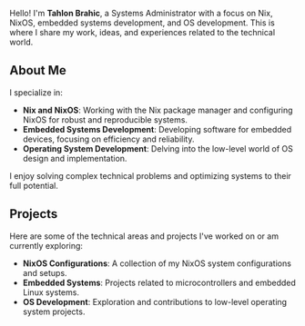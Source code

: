 Hello! I'm **Tahlon Brahic**, a Systems Administrator with a focus on Nix, NixOS, embedded systems development, and OS development. This is where I share my work, ideas, and experiences related to the technical world.

## About Me

I specialize in:

- **Nix and NixOS**: Working with the Nix package manager and configuring NixOS for robust and reproducible systems.
- **Embedded Systems Development**: Developing software for embedded devices, focusing on efficiency and reliability.
- **Operating System Development**: Delving into the low-level world of OS design and implementation.
  
I enjoy solving complex technical problems and optimizing systems to their full potential.

## Projects

Here are some of the technical areas and projects I've worked on or am currently exploring:

- **NixOS Configurations**: A collection of my NixOS system configurations and setups.
- **Embedded Systems**: Projects related to microcontrollers and embedded Linux systems.
- **OS Development**: Exploration and contributions to low-level operating system projects.
